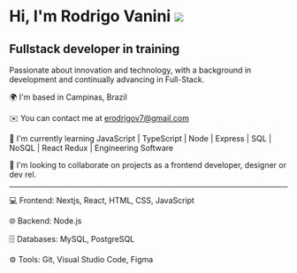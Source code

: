 Hi, I'm Rodrigo Vanini ![](https://user-images.githubusercontent.com/18350557/176309783-0785949b-9127-417c-8b55-ab5a4333674e.gif)
=======================================================================================================================================

Fullstack developer in training
-------------------------------

Passionate about innovation and technology, with a background in development and continually advancing in Full-Stack.

🌍  I'm based in Campinas, Brazil  

✉️  You can contact me at [erodrigov7@gmail.com](mailto:erodrigov7@gmail.com)  

🧠  I'm currently learning JavaScript | TypeScript | Node | Express | SQL | NoSQL | React Redux | Engineering Software  

👥  I'm looking to collaborate on projects as a frontend developer, designer or dev rel.  

 -------------------------------
💻 Frontend: Nextjs, React, HTML, CSS, JavaScript

🌐 Backend: Node.js

🗄️ Databases: MySQL, PostgreSQL

⚙️ Tools: Git, Visual Studio Code, Figma
